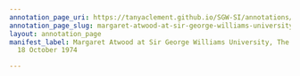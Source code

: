 ```yaml
---
annotation_page_uri: https://tanyaclement.github.io/SGW-SI/annotations/margaret-atwood-at-sir-george-williams-university-the-poetry-series-18-october-1974-canvas-1--font-color---ff0000--audience--font-.json
annotation_page_slug: margaret-atwood-at-sir-george-williams-university-the-poetry-series-18-october-1974-canvas-1--font-color---ff0000--audience--font-
layout: annotation_page
manifest_label: Margaret Atwood at Sir George Williams University, The Poetry Series,
  18 October 1974

---
```

